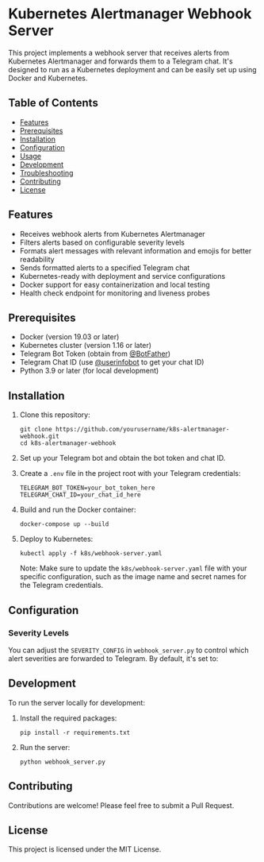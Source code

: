 # Kubernetes Alertmanager Webhook Server

This project implements a webhook server that receives alerts from Kubernetes Alertmanager and forwards them to a Telegram chat. It's designed to run as a Kubernetes deployment and can be easily set up using Docker and Kubernetes.

## Table of Contents

- [Features](#features)
- [Prerequisites](#prerequisites)
- [Installation](#installation)
- [Configuration](#configuration)
- [Usage](#usage)
- [Development](#development)
- [Troubleshooting](#troubleshooting)
- [Contributing](#contributing)
- [License](#license)

## Features

- Receives webhook alerts from Kubernetes Alertmanager
- Filters alerts based on configurable severity levels
- Formats alert messages with relevant information and emojis for better readability
- Sends formatted alerts to a specified Telegram chat
- Kubernetes-ready with deployment and service configurations
- Docker support for easy containerization and local testing
- Health check endpoint for monitoring and liveness probes

## Prerequisites

- Docker (version 19.03 or later)
- Kubernetes cluster (version 1.16 or later)
- Telegram Bot Token (obtain from [@BotFather](https://t.me/botfather))
- Telegram Chat ID (use [@userinfobot](https://t.me/userinfobot) to get your chat ID)
- Python 3.9 or later (for local development)

## Installation

1. Clone this repository:
   ```
   git clone https://github.com/yourusername/k8s-alertmanager-webhook.git
   cd k8s-alertmanager-webhook
   ```

2. Set up your Telegram bot and obtain the bot token and chat ID.

3. Create a `.env` file in the project root with your Telegram credentials:
   ```
   TELEGRAM_BOT_TOKEN=your_bot_token_here
   TELEGRAM_CHAT_ID=your_chat_id_here
   ```

4. Build and run the Docker container:
   ```
   docker-compose up --build
   ```

5. Deploy to Kubernetes:
   ```
   kubectl apply -f k8s/webhook-server.yaml
   ```

   Note: Make sure to update the `k8s/webhook-server.yaml` file with your specific configuration, such as the image name and secret names for the Telegram credentials.

## Configuration

### Severity Levels

You can adjust the `SEVERITY_CONFIG` in `webhook_server.py` to control which alert severities are forwarded to Telegram. By default, it's set to:

## Development

To run the server locally for development:

1. Install the required packages:
   ```
   pip install -r requirements.txt
   ```

2. Run the server:
   ```
   python webhook_server.py
   ```

## Contributing

Contributions are welcome! Please feel free to submit a Pull Request.

## License

This project is licensed under the MIT License.